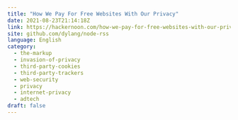 ```yaml
---
title: "How We Pay For Free Websites With Our Privacy"
date: 2021-08-23T21:14:18Z
link: https://hackernoon.com/how-we-pay-for-free-websites-with-our-privacy-ak6632kb?source=rss&utm_medium=RSS&utm_source=news.12bit.vn
site: github.com/dylang/node-rss
language: English
category:
  - the-markup
  - invasion-of-privacy
  - third-party-cookies
  - third-party-trackers
  - web-security
  - privacy
  - internet-privacy
  - adtech
draft: false
---
```

